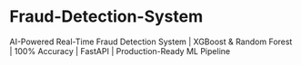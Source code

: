 # Fraud-Detection-System
AI-Powered Real-Time Fraud Detection System | XGBoost &amp; Random Forest | 100% Accuracy | FastAPI | Production-Ready ML Pipeline
